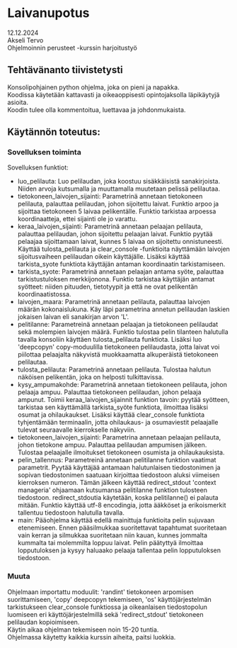 # Laivanupotus
12.12.2024  
Akseli Tervo  
Ohjelmoinnin perusteet -kurssin harjoitustyö  

## Tehtävänanto tiivistetysti
Konsolipohjainen python ohjelma, joka on pieni ja napakka.  
Koodissa käytetään kattavasti ja oikeaoppisesti opintojaksolla läpikäytyjä asioita.  
Koodin tulee olla kommentoitua, luettavaa ja johdonmukaista.  

## Käytännön toteutus:  
### Sovelluksen toiminta  
Sovelluksen funktiot:  
- luo_pelilauta: Luo pelilaudan, joka koostuu sisäkkäisistä sanakirjoista. Niiden arvoja kutsumalla ja muuttamalla muutetaan pelissä pelilautaa.  
- tietokoneen_laivojen_sijainti: Parametrinä annetaan tietokoneen pelilauta, palauttaa pelilaudan, johon sijoitettu laivat. Funktio arpoo ja sijoittaa tietokoneen 5 laivaa pelikentälle. Funktio tarkistaa arpoessa koordinaatteja, ettei sijainti ole jo varattu.  
- keraa_laivojen_sijainti: Parametrinä annetaan pelaajan pelilauta, palauttaa pelilaudan, johon sijoitettu pelaajan laivat. Funktio pyytää pelaajaa sijoittamaan laivat, kunnes 5 laivaa on sijoitettu onnistuneesti. Käyttää tulosta_pelilauta ja clear_console -funktioita näyttämään laivojen sijoitusvaiheen pelilaudan oikein käyttäjälle. Lisäksi käyttää tarkista_syote funktiota käyttäjän antaman koordinaatin tarkistamiseen.  
- tarkista_syote: Parametrinä annetaan pelaajan antama syöte, palauttaa tarkistustuloksen merkkijonona. Funktio tarkistaa käyttäjän antamat syötteet: niiden pituuden, tietotyypit ja että ne ovat pelikentän koordinaatistossa.  
- laivojen_maara: Parametrinä annetaan pelilauta, palauttaa laivojen määrän kokonaislukuna. Käy läpi parametrina annetun pelilaudan laskien jokaisen laivan eli sanakirjan arvon 'L'.  
- pelitilanne: Parametreinä annetaan pelaajan ja tietokoneen pelilaudat sekä molempien laivojen määrä. Funktio tulostaa pelin tilanteen halutulla tavalla konsoliin käyttäen tulosta_pelilauta funktiota. Lisäksi luo 'deepcopyn' copy-moduulilla tietokoneen pelilaudasta, jotta laivat voi piilottaa pelaajalta näkyvistä muokkaamatta alkuperäistä tietokoneen pelilautaa.  
- tulosta_pelilauta: Parametrinä annetaan pelilauta. Tulostaa halutun näköisen pelikentän, joka on helposti tulkittavissa.  
- kysy_ampumakohde: Parametrinä annetaan tietokoneen pelilauta, johon pelaaja ampuu. Palauttaa tietokoneen pelilaudan, johon pelaaja ampunut. Toimii keraa_laivojen_sijainnit funktion tavoin: pyytää syötteen, tarkistaa sen käyttämällä tarkista_syöte funktiota, ilmoittaa lisäksi osumat ja ohilaukaukset. Lisäksi käyttää clear_console funktiota tyhjentämään terminaalin, jotta ohilaukaus- ja osumaviestit pelaajalle tulevat seuraavalle kierrokselle näkyviin.   
- tietokoneen_laivojen_sijainti: Parametrina annetaan pelaajan pelilauta, johon tietokone ampuu. Palauttaa pelilaudan ampumisen jälkeen. Tulostaa pelaajalle ilmoitukset tietokoneen osumista ja ohilaukauksista.  
- pelin_tallennus: Parametreinä annetaan pelitilanne funktion vaatimat parametrit. Pyytää käyttäjää antamaan halutunlaisen tiedostonimen ja sopivan tiedostonimen saatuaan kirjoittaa tiedostoon aluksi viimeisen kierroksen numeron. Tämän jälkeen käyttää redirect_stdout 'context manageria' ohjaamaan kutsumansa pelitilanne funktion tulosteen tiedostoon. redirect_stdoutia käytetään, koska pelitilanne() ei palauta mitään. Funktio käyttää utf-8 encodingia, jotta ääkköset ja erikoismerkit tallentuu tiedostoon halutulla tavalla.  
- main: Pääohjelma käyttää edellä mainittuja funktioita pelin sujuvaan etenemiseen. Ennen pääsilmukkaa suoritettavat tapahtumat suoritetaan vain kerran ja silmukkaa suoritetaan niin kauan, kunnes jommalta kummalta tai molemmilta loppuu laivat. Pelin päätyttyä ilmoittaa lopputuloksen ja kysyy haluaako pelaaja tallentaa pelin lopputuloksen tiedostoon.  

### Muuta  
Ohjelmaan importattu moduulit: 'randint' tietokoneen arpomisen suorittamiseen, 'copy' deepcopyn tekemiseen, 'os' käyttöjärjestelmän tarkistukseen clear_console funktiossa ja oikeanlaisen tiedostopolun luomiseen eri käyttöjärjestelmillä sekä 'redirect_stdout' tietokoneen pelilaudan kopioimiseen.  
Käytin aikaa ohjelman tekemiseen noin 15-20 tuntia.  
Ohjelmassa käytetty kaikkia kurssin aiheita, paitsi luokkia.